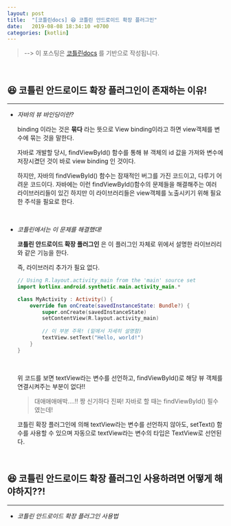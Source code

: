 ```yaml
---
layout: post
title:  "[코틀린docs] 😆 코틀린 안드로이드 확장 플러그인"
date:   2019-08-08 18:34:10 +0700
categories: [kotlin]
---
```


> --> 이 포스팅은 [코틀린docs](https://kotlinlang.org/docs/tutorials/android-plugin.html) 를 기반으로 작성됩니다.

<br>

## 😆 코틀린 안드로이드 확장 플러그인이 존재하는 이유!
---

- _자바의 뷰 바인딩이란?_ 
	
	binding 이라는 것은 __묶다__ 라는 뜻으로 View binding이라고 하면 view객체를 변수에 묶는 것을 말한다. 

	자바로 개발할 당시, findViewById() 함수를 통해 뷰 객체의 id 값을 가져와 변수에 저장시켰던 것이 바로 view binding 인 것이다.

	하지만, 자바의 findViewById() 함수는 잠재적인 버그를 가진 코드이고, 다루기 어려운 코드이다. 자바에는 이런 findViewById()함수의 문제들을 해결해주는 여러 라이브러리들이 있긴 하지만 이 라이브러리들은 view객체를 노출시키기 위해 필요한 주석을 필요로 한다.

	<br>

- _코틀린에서는 이 문제를 해결했대!_

	__코틀린 안드로이드 확장 플러그인__ 은 이 플러그인 자체로 위에서 설명한 라이브러리와 같은 기능을 한다. 

	즉, 라이브러리 추가가 필요 없다. 

	~~~kotlin
	// Using R.layout.activity_main from the 'main' source set
	import kotlinx.android.synthetic.main.activity_main.*

	class MyActivity : Activity() {
		override fun onCreate(savedInstanceState: Bundle?) {
			super.onCreate(savedInstanceState)
			setContentView(R.layout.activity_main)
			
			// 이 부분 주목! (밑에서 자세히 설명함)
			textView.setText("Hello, world!")
		}
	}
	~~~

	<br>

	위 코드를 보면 textView라는 변수를 선언하고, findViewById()로 해당 뷰 객체를 연결시켜주는 부분이 없다!!

	> 대애애애애박....!! 짱 신기하다 진짜! 자바로 할 때는 findViewById() 필수였는데!

	코틀린 확장 플러그인에 의해 textView라는 변수를 선언하지 않아도, setText() 함수를 사용할 수 있으며 자동으로 textView라는 변수의 타입은 TextView로 선언된다.

	<br>

## 😆 코틀린 안드로이드 확장 플러그인 사용하려면 어떻게 해야하지??!
---

- _코틀린 안드로이드 확장 플러그인 사용법_

